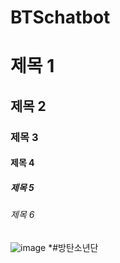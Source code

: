 # BTSchatbot

# 제목 1
## 제목 2
### 제목 3
#### 제목 4
##### 제목 5
###### 제목 6
![image](https://search.pstatic.net/common/?src=http%3A%2F%2Fimgnews.naver.net%2Fimage%2F609%2F2021%2F02%2F08%2F202102080806380410_2_20210208080950798.jpg&type=sc960_832)
*#방탄소년단
